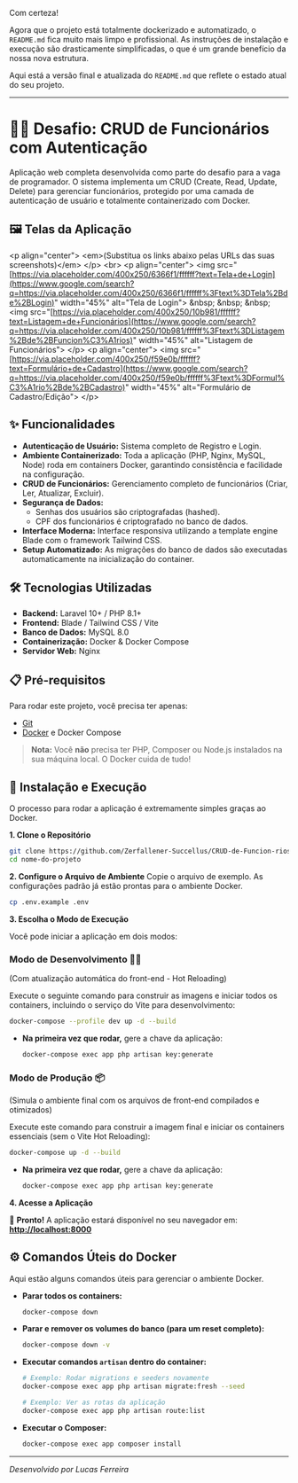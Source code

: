 Com certeza\!

Agora que o projeto está totalmente dockerizado e automatizado, o `README.md` fica muito mais limpo e profissional. As instruções de instalação e execução são drasticamente simplificadas, o que é um grande benefício da nossa nova estrutura.

Aqui está a versão final e atualizada do `README.md` que reflete o estado atual do seu projeto.

-----

# 👨‍💻 Desafio: CRUD de Funcionários com Autenticação

Aplicação web completa desenvolvida como parte do desafio para a vaga de programador. O sistema implementa um CRUD (Create, Read, Update, Delete) para gerenciar funcionários, protegido por uma camada de autenticação de usuário e totalmente containerizado com Docker.

## 🖼️ Telas da Aplicação

\<p align="center"\>
\<em\>(Substitua os links abaixo pelas URLs das suas screenshots)\</em\>
\</p\>
\<br\>
\<p align="center"\>
\<img src="[https://via.placeholder.com/400x250/6366f1/ffffff?text=Tela+de+Login](https://www.google.com/search?q=https://via.placeholder.com/400x250/6366f1/ffffff%3Ftext%3DTela%2Bde%2BLogin)" width="45%" alt="Tela de Login"\>
\&nbsp; \&nbsp; \&nbsp;
\<img src="[https://via.placeholder.com/400x250/10b981/ffffff?text=Listagem+de+Funcionários](https://www.google.com/search?q=https://via.placeholder.com/400x250/10b981/ffffff%3Ftext%3DListagem%2Bde%2BFuncion%C3%A1rios)" width="45%" alt="Listagem de Funcionários"\>
\</p\>
\<p align="center"\>
\<img src="[https://via.placeholder.com/400x250/f59e0b/ffffff?text=Formulário+de+Cadastro](https://www.google.com/search?q=https://via.placeholder.com/400x250/f59e0b/ffffff%3Ftext%3DFormul%C3%A1rio%2Bde%2BCadastro)" width="45%" alt="Formulário de Cadastro/Edição"\>
\</p\>

## ✨ Funcionalidades

  * **Autenticação de Usuário:** Sistema completo de Registro e Login.
  * **Ambiente Containerizado:** Toda a aplicação (PHP, Nginx, MySQL, Node) roda em containers Docker, garantindo consistência e facilidade na configuração.
  * **CRUD de Funcionários:** Gerenciamento completo de funcionários (Criar, Ler, Atualizar, Excluir).
  * **Segurança de Dados:**
      * Senhas dos usuários são criptografadas (hashed).
      * CPF dos funcionários é criptografado no banco de dados.
  * **Interface Moderna:** Interface responsiva utilizando a template engine Blade com o framework Tailwind CSS.
  * **Setup Automatizado:** As migrações do banco de dados são executadas automaticamente na inicialização do container.

## 🛠️ Tecnologias Utilizadas

  * **Backend:** Laravel 10+ / PHP 8.1+
  * **Frontend:** Blade / Tailwind CSS / Vite
  * **Banco de Dados:** MySQL 8.0
  * **Containerização:** Docker & Docker Compose
  * **Servidor Web:** Nginx

## 📋 Pré-requisitos

Para rodar este projeto, você precisa ter apenas:

  * [Git](https://git-scm.com/)
  * [Docker](https://www.docker.com/products/docker-desktop/) e Docker Compose

> **Nota:** Você **não** precisa ter PHP, Composer ou Node.js instalados na sua máquina local. O Docker cuida de tudo\!

## 🚀 Instalação e Execução

O processo para rodar a aplicação é extremamente simples graças ao Docker.

**1. Clone o Repositório**

```bash
git clone https://github.com/Zerfallener-Succellus/CRUD-de-Funcion-rios-com-Autentica-o-PHP
cd nome-do-projeto
```

**2. Configure o Arquivo de Ambiente**
Copie o arquivo de exemplo. As configurações padrão já estão prontas para o ambiente Docker.

```bash
cp .env.example .env
```

**3. Escolha o Modo de Execução**

Você pode iniciar a aplicação em dois modos:

### Modo de Desenvolvimento 👩‍💻

(Com atualização automática do front-end - Hot Reloading)

Execute o seguinte comando para construir as imagens e iniciar todos os containers, incluindo o serviço do Vite para desenvolvimento:

```bash
docker-compose --profile dev up -d --build
```

  * **Na primeira vez que rodar,** gere a chave da aplicação:
    ```bash
    docker-compose exec app php artisan key:generate
    ```

### Modo de Produção 📦

(Simula o ambiente final com os arquivos de front-end compilados e otimizados)

Execute este comando para construir a imagem final e iniciar os containers essenciais (sem o Vite Hot Reloading):

```bash
docker-compose up -d --build
```

  * **Na primeira vez que rodar,** gere a chave da aplicação:
    ```bash
    docker-compose exec app php artisan key:generate
    ```

**4. Acesse a Aplicação**

🎉 **Pronto\!** A aplicação estará disponível no seu navegador em: **[http://localhost:8000](https://www.google.com/search?q=http://localhost:8000)**

## ⚙️ Comandos Úteis do Docker

Aqui estão alguns comandos úteis para gerenciar o ambiente Docker.

  * **Parar todos os containers:**

    ```bash
    docker-compose down
    ```

  * **Parar e remover os volumes do banco (para um reset completo):**

    ```bash
    docker-compose down -v
    ```

  * **Executar comandos `artisan` dentro do container:**

    ```bash
    # Exemplo: Rodar migrations e seeders novamente
    docker-compose exec app php artisan migrate:fresh --seed

    # Exemplo: Ver as rotas da aplicação
    docker-compose exec app php artisan route:list
    ```

  * **Executar o Composer:**

    ```bash
    docker-compose exec app composer install
    ```

-----

*Desenvolvido por Lucas Ferreira*